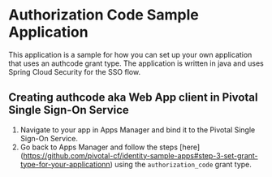 # Authorization Code Sample Application

This application is a sample for how you can set up your own application that uses an authcode grant type. The application is written in java and uses Spring Cloud Security for the SSO flow.

## Creating authcode aka Web App client in Pivotal Single Sign-On Service

1. Navigate to your app in Apps Manager and bind it to the Pivotal Single Sign-On Service.
2. Go back to Apps Manager and follow the steps [here] (https://github.com/pivotal-cf/identity-sample-apps#step-3-set-grant-type-for-your-applicationn) using the `authorization_code` grant type.

